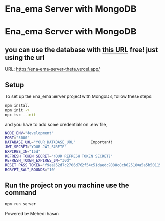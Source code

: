 # Ena_ema Server with MongoDB

# Ena_ema Server with MongoDB

## you can use the database with [this URL](https://ena-ema-server-theta.vercel.app/) free! just using the url
URL: https://ena-ema-server-theta.vercel.app/

## Setup

To set up the Ena_ema Server project with MongoDB, follow these steps:

```bash
npm install
npm init -y
npx tsc --init
```

and you have to add some credentials on .env file,


```bash
NODE_ENV="development"
PORT="5000"
DATABASE_URL="YOUR_DATABASE_URL"       Important!
JWT_SECRET="YOUR JWT_SCRETE"
EXPIRES_IN="15d"
REFRESH_TOKEN_SECRET="YOUR_REFRESH_TOKEN_SECRETE"
REFRESH_TOKEN_EXPIRES_IN="30d"
RESET_PASS_TOKEN="f9ea852d7c2706d762f54c51daedc7088c8cb625180a5a5b5011501f69da3cf9a00ce31f47a4dc2e18e029e15676e56a3cdd681b7c3b2a3c91a928bd20e0e1b4"
BCRYPT_SALT_ROUNDS="10"
```

## Run the project on you machine use the command

```bash
npm run server
```

Powered  by Mehedi hasan

